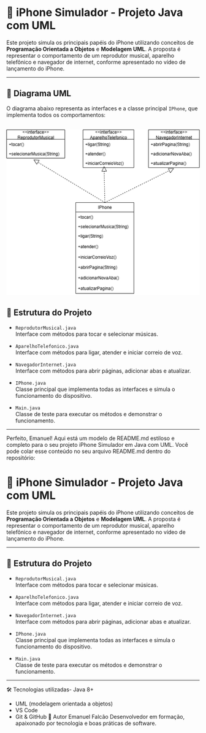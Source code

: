 # 📱 iPhone Simulador - Projeto Java com UML

Este projeto simula os principais papéis do iPhone utilizando conceitos de **Programação Orientada a Objetos** e **Modelagem UML**. A proposta é representar o comportamento de um reprodutor musical, aparelho telefônico e navegador de internet, conforme apresentado no vídeo de lançamento do iPhone.

---

## 📐 Diagrama UML

O diagrama abaixo representa as interfaces e a classe principal `IPhone`, que implementa todos os comportamentos:

![Diagrama UML](UML-IPhoneDesafio.png)
---

## 🧩 Estrutura do Projeto

- `ReprodutorMusical.java`  
  Interface com métodos para tocar e selecionar músicas.

- `AparelhoTelefonico.java`  
  Interface com métodos para ligar, atender e iniciar correio de voz.

- `NavegadorInternet.java`  
  Interface com métodos para abrir páginas, adicionar abas e atualizar.

- `IPhone.java`  
  Classe principal que implementa todas as interfaces e simula o funcionamento do dispositivo.

- `Main.java`  
  Classe de teste para executar os métodos e demonstrar o funcionamento.

---
Perfeito, Emanuel! Aqui está um modelo de README.md estiloso e completo para o seu projeto iPhone Simulador em Java com UML. Você pode colar esse conteúdo no seu arquivo README.md dentro do repositório:

# 📱 iPhone Simulador - Projeto Java com UML

Este projeto simula os principais papéis do iPhone utilizando conceitos de **Programação Orientada a Objetos** e **Modelagem UML**. A proposta é representar o comportamento de um reprodutor musical, aparelho telefônico e navegador de internet, conforme apresentado no vídeo de lançamento do iPhone.

---
## 🧩 Estrutura do Projeto

- `ReprodutorMusical.java`  
  Interface com métodos para tocar e selecionar músicas.

- `AparelhoTelefonico.java`  
  Interface com métodos para ligar, atender e iniciar correio de voz.

- `NavegadorInternet.java`  
  Interface com métodos para abrir páginas, adicionar abas e atualizar.

- `IPhone.java`  
  Classe principal que implementa todas as interfaces e simula o funcionamento do dispositivo.

- `Main.java`  
  Classe de teste para executar os métodos e demonstrar o funcionamento.

---

🛠️ Tecnologias utilizadas- Java 8+
- UML (modelagem orientada a objetos)
- VS Code
- Git & GitHub
💼 Autor Emanuel Falcão
Desenvolvedor em formação, apaixonado por tecnologia e boas práticas de software.
